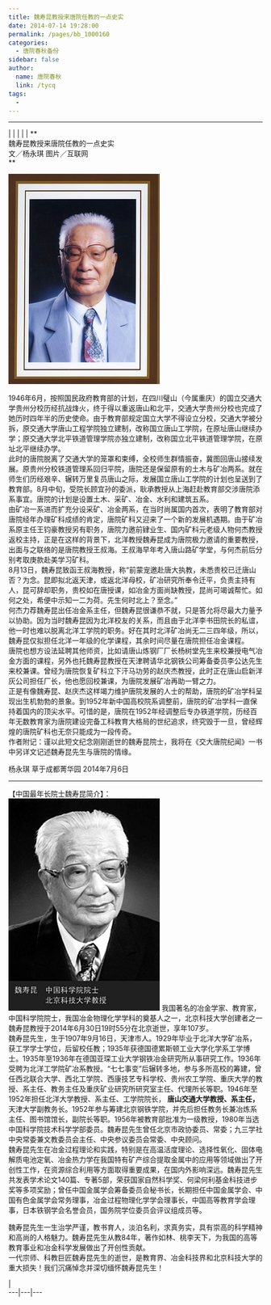 ```yaml
---
title: 魏寿昆教授来唐院任教的一点史实
date: 2014-07-14 19:28:00
permalink: /pages/bb_1000160
categories: 
  - 唐院春秋备份
sidebar: false
author: 
  name: 唐院春秋
  link: /tycq
tags: 
  - 
---
```


* * *

  
|  |  |  |  |  **  
魏寿昆教授来唐院任教的一点史实  
文／杨永琪 图片／互联网  
**

![](/pic/img2.ph.126.net_ALLUjMxty0BBuJobBGL6Zw==_6608443114934060606.jpg)

1946年6月，按照国民政府教育部的计划，在四川璧山（今属重庆）的国立交通大学贵州分校历经抗战烽火，终于得以重返唐山和北平，交通大学贵州分校也完成了她历时四年半的历史使命。由于教育部规定国立大学不得设立分校，交通大学被分拆，原交通大学唐山工程学院独立建制，改称国立唐山工学院，在原址唐山继续办学；原交通大学北平铁道管理学院亦独立建制，改称国立北平铁道管理学院，在原址北平继续办学。  
此时的唐院脱离了交通大学的笼罩和束缚，全校师生群情振奋，冀图回唐山接续发展。原贵州分校铁道管理系回归平院，唐院还是保留原有的土木与矿冶两系。就在师生们历经艰辛、辗转万里复员唐山之际，发展国立唐山工学院的计划也呈送到了教育部。8月中旬，受院长顾宜孙的委派，耿承教授从上海赶赴教育部交涉唐院添系事宜。唐院的计划是设置土木、采矿、冶金、水利和建筑五系。  
由矿冶一系进而扩充分设采矿、冶金两系，在当时尚属国内首次，表明了教育部对唐院经年办理矿科成绩的肯定，唐院矿科又迎来了一个新的发展机遇期。由于矿冶系原主任王钧豪教授另有职务，唐院力邀前肄业生、国内矿科元老级人物何杰教授返校主持，正是在这样的背景下，北洋教授魏寿昆成为唐院极力邀请的重要教授，出面与之联络的是唐院教授王叔海。王叔海早年考入唐山路矿学堂，与何杰前后分别考取庚款赴美学习矿科。  
8月13日，魏寿昆致函王叔海教授，称“前蒙宠邀赴唐大执教，未悉贵校已迁唐山否？为念。昆即拟北返天津，或返北洋母校，矿冶研究所奉令迁平，负责主持有人，昆可辞却职务，贵校如在唐授课，如冶金方面尚缺教授，昆尚可竭诚帮忙。如何之处，希便中示知一二为荷。先生何时北上？至念。”  
何杰力荐魏寿昆出任冶金系主任，但魏寿昆很谦恭不就，只是答允将尽最大力量予以协助。因为当时魏寿昆因为北洋校友的关系，而且由于北洋李书田院长的私谊，他一时也难以脱离北洋工学院的职务。好在其时北洋矿冶尚无二三四年级，所以，魏寿昆仅拟担任北洋一年级的化学课程，其余时间尽量在唐院担任冶金课程。  
唐院也想方设法延聘其他师资，比如请唐山炼钢厂厂长杨树堂先生来校兼授电气冶金方面的课程，另外也托魏寿昆教授在天津聘请华北钢铁公司筹备委员李公达先生来校兼课。曾经为唐院恢复矿科立下汗马功劳的赵庆杰教授，此时正在唐山启新洋灰公司担任厂长，他也愿回校兼课，为唐院发展矿冶再助一臂之力。  
正是有像魏寿昆、赵庆杰这样竭力维护唐院发展的人士的帮助，唐院的矿冶学科呈现出生机勃勃的景象。到1952年新中国高校院系调整前，唐院的矿冶学科一直保持着国内的顶尖水平。可惜的是，唐院在1952年经调整后专办铁道学院，历经百年无数教育家为唐院建设完备工科教育大格局的世纪追求，终究毁于一旦，曾经辉煌的唐院矿科也无奈只能成为一段传奇。  
作者附记：谨以此短文纪念刚刚逝世的魏寿昆院士，我将在《交大唐院纪闻》一书中另详文记述魏寿昆先生与唐院的情缘。  
  
杨永琪 草于成都菁华园 2014年7月6日  
  

* * *

  
【中国最年长院士魏寿昆简介】：  
![](/pic/img0.ph.126.net_lX-PIBCYQ-AFLHPfklhdUQ==_6608503588073589129.jpg)
我国著名的冶金学家、教育家，中国科学院院士，我国冶金物理化学学科的奠基人之一，北京科技大学创建者之一魏寿昆教授于2014年6月30日19时55分在北京逝世，享年107岁。  
魏寿昆先生，生于1907年9月16日，天津市人。1929年毕业于北洋大学矿冶系，获工学学士学位，后留校任教；1935年获德国德累斯顿工业大学化学系工学博士。1935年至1936年在德国亚琛工业大学钢铁冶金研究所从事研究工作。1936年受聘为北洋工学院矿冶系教授。“七七事变”后辗转多地，参与多所高校的筹建，曾任西北联合大学、西北工学院、西康技艺专科学校、贵州农工学院、重庆大学的教授、系主任、教务主任及重庆矿业研究所研究室主任、代理所长等职。1946年至1952年担任北洋大学教授、系主任、工学院院长，
**唐山交通大学教授、系主任，**
天津大学副教务长。1952年参与筹建北京钢铁学院，并先后担任教务长兼冶炼系主任、图书馆馆长，副院长等职。1956年被教育部批准为一级教授，1980年当选中国科学院技术科学学部委员。魏寿昆先生曾任北京市政协委员、常委；九三学社中央常委兼文教委员会主任、中央参议委员会常委、中央顾问。  
魏寿昆先生在冶金过程理论和实践，特别是在高温活度理论、选择性氧化、固体电解质电池定氧、冶金热力学在我国特有矿产综合提取金属中的应用等领域做出了开创性工作，在资源综合利用等方面取得重要成果，在国内外影响深远。魏寿昆先生共发表学术论文140篇、专著5部，荣获国家自然科学奖、何梁何利基金科技进步奖等多项奖励；曾任中国金属学会筹备委员会秘书长，长期担任中国金属学会、中国有色金属学会常务理事，冶金过程物理化学学会理事长，中国高等教育学会理事，日本铁钢学会名誉会员，国务院学位委员会评议组成员等。  

  

魏寿昆先生一生治学严谨，教书育人，淡泊名利，求真务实，具有崇高的科学精神和高尚的人格魅力。魏寿昆先生从教84年，著作如林、桃李天下，为我国的高等教育事业和冶金科学发展做出了开创性贡献。  
一代宗师、科教巨匠魏寿昆先生的逝世，是教育界、冶金科技界和北京科技大学的重大损失！我们沉痛悼念并深切缅怀魏寿昆先生！  
  
  
|  
---|---|---